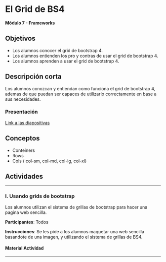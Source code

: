 # El Grid de BS4

**Módulo 7 - Frameworks**

## Objetivos

- Los alumnos conocer el grid de bootstrap 4.
- Los alumnos entienden los pro y contras de usar el grid de bootstrap 4.
- Los alumnos aprenden a usar el grid de bootstrap 4.



## Descripción corta
Los alumnos conozcan y entiendan como funciona el grid de bootstrap 4, ademas de que puedan ser capaces de utilizarlo correctamente en base a sus necesidades.



### Presentación

[Link a las diapositivas](https://docs.google.com/presentation/d/1TbpEUDX7PkxtSGctIkEtKWBAxVvOY-3rkQdC3e9wKvI)

## Conceptos
- Conteiners
- Rows
- Cols ( col-sm, col-md, col-lg, col-xl)



## Actividades

---

### I. Usando grids de bootstrap

Los alumnos utilizan el sistema de grillas de bootstrap para hacer una pagina web sencilla.

**Participantes**: Todos

**Instrucciones**: Se les pide a los alumnos maquetar una web sencilla basandote de una imagen, y utilizando el sistema de grillas de BS4.

#### Material Actividad

---
